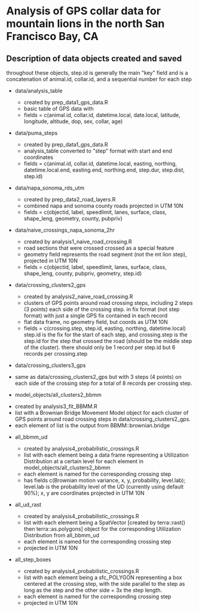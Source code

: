 # Analysis of GPS collar data for mountain lions in the north San Francisco Bay, CA



## Description of data objects created and saved  

throughout these objects, step.id is generally the main "key" field and is a concatenation of animal.id, collar.id, and a sequential number for each step 

* data/analysis_table
  + created by prep_data1_gps_data.R
  + basic table of GPS data with 
  + fields = c(animal.id, collar.id, datetime.local, date.local, latitude, longitude, altitude, dop, sex, collar, age)
  
* data/puma_steps
  + created by prep_data1_gps_data.R
  + analysis_table converted to "step" format with start and end coordinates
  + fields = c(animal.id, collar.id, datetime.local, easting, northing, datetime.local.end, easting.end, northing.end, step.dur, step.dist, step.id)
  
* data/napa_sonoma_rds_utm
  + created by prep_data2_road_layers.R
  + combined napa and sonoma county roads projected in UTM 10N
  + fields = c(objectid, label, speedlimit, lanes, surface, class, shape_leng, geometry, county, pubpriv)

  
* data/naive_crossings_napa_sonoma_2hr
  + created by analysis1_naive_road_crossing.R
  + road sections that were crossed crossed as a special feature
  + geometry field represents the road segment (not the mt lion step), projected in UTM 10N
  + fields = c(objectid, label, speedlimit, lanes, surface, class, shape_leng, county, pubpriv, geometry, step.id)  
  
* data/crossing_clusters2_gps  
  + created by analysis2_naive_road_crossing.R
  + clusters of GPS points around road crossing steps, including 2 steps (3 points) each side of the crossing step. in fix format (not step format) with just a single GPS fix contained in each record
  + flat data frame, no geometry field, but coords as UTM 10N
  + fields = c(crossing.step, step.id, easting, northing, datetime.local) step.id is the fix for the start of each step, and crossing.step is the step.id for the step that crossed the road (should be the middle step of the cluster). there should only be 1 record per step.id but 6 records per crossing.step 
    

* data/crossing_clusters3_gps
 + same as data/crossing_clusters2_gps but with 3 steps (4 points) on each side of the crossing step for a total of 8 records per crossing step.
 
 * model_objects/all_clusters2_bbmm  
  + created by analysis3_fit_BBMM.R
  + list with a Brownian Bridge Movement Model object for each cluster of GPS points around road crossing steps in data/crossing_clusters2_gps.  
  + each element of list is the output from BBMM::brownian.bridge
  
* all_bbmm_ud  
  + created by analysis4_probabilistic_crossings.R
  + list with each element being a data frame representing a Utilization Distribution at a certain level for each element in model_objects/all_clusters2_bbmm
  + each element is named for the corresponding crossing step
  + has fields c(Brownian motion variance, x, y, probability, level.lab); level.lab is the probability level of the UD (currently using default 90%); x, y are coordinates projected in UTM 10N
  
* all_ud_rast  
  + created by analysis4_probabilistic_crossings.R
  + list with each element being a SpatVector [created by terra::rast() then terra::as.polygons] object for the corresponding Utilization Distribution from all_bbmm_ud
  + each element is named for the corresponding crossing step
  + projected in UTM 10N
  
* all_step_boxes  
  + created by analysis4_probabilistic_crossings.R
  + list with each element being a sfc_POLYGON representing a box centered at the crossing step, with the side parallel to the step as long as the step and the other side = 3x the step length.
  + each element is named for the corresponding crossing step
  + projected in UTM 10N
  
  